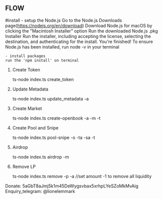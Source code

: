 ## FLOW

#install
	- setup the Node.js
	Go to the Node.js Downloads page(https://nodejs.org/en/download)
	Download Node.js for macOS by clicking the "Macintosh Installer" option
	Run the downloaded Node.js .pkg Installer
	Run the installer, including accepting the license, selecting the destination, and authenticating for the install.
	You're finished! To ensure Node.js has been installed, run node -v in your terminal 
	
	- install packages
	run the 'npm install' on terminal


1. Create Token

	ts-node index.ts create_token

2. Update Metadata

	ts-node index.ts update_metadata -a <tokenaddress>

3. Create Market
    
	ts-node index.ts create-openbook -a <tokenaddress> -m <minimum order size> -t <minimum price tick>

4. Create Pool and Snipe

    ts-node index.ts pool-snipe -o <openbook> -ta <tokenamount> -sa <solamount> -t <time>

5. Airdrop

	ts-node index.ts airdrop -m <tokenaddress>

6. Remove LP

	ts-node index.ts remove -p <pooladdress> -a <amount>  //set amount -1 to remove all liquidity

Donate: 5aGbT8aJmj5k1m45DeWygsvbax5xrhpLYeSZoMkMvAig
Enquiry_telegram: @lionelemmark

